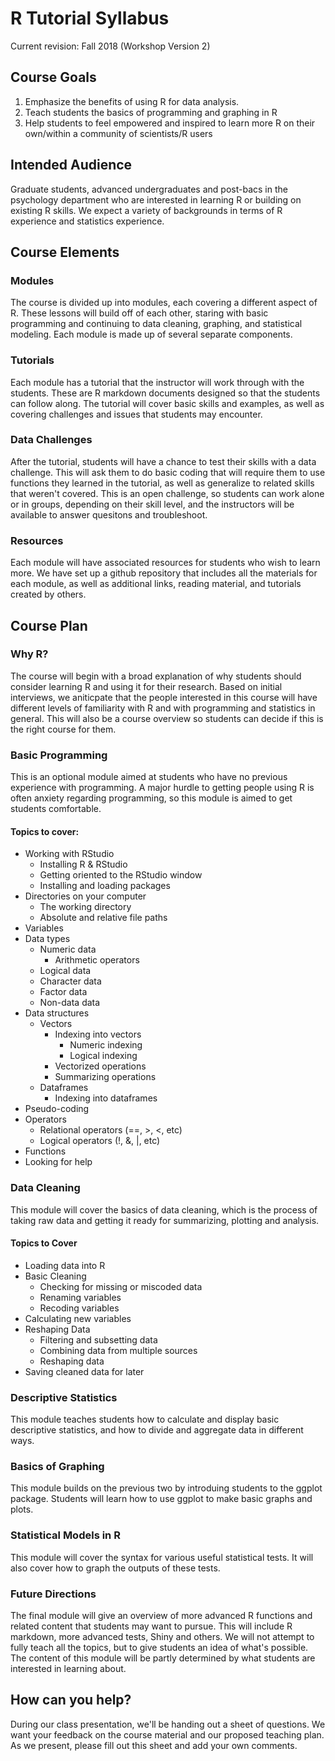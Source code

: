 # R Tutorial Syllabus

Current revision: Fall 2018 (Workshop Version 2)

## Course Goals

1.	Emphasize the benefits of using R for data analysis.
2.	Teach students the basics of programming and graphing in R
3.	Help students to feel empowered and inspired to learn more R on their own/within a community of scientists/R users

## Intended Audience

Graduate students, advanced undergraduates and post-bacs in the psychology department who are interested in learning R or building on existing R skills. We expect a variety of backgrounds in terms of R experience and statistics experience.

## Course Elements

### Modules

The course is divided up into modules, each covering a different aspect of R. These lessons will build off of each other, staring with basic programming and continuing to data cleaning, graphing, and statistical modeling. Each module is made up of several separate components.

### Tutorials

Each module has a tutorial that the instructor will work through with the students. These are R markdown documents designed so that the students can follow along. The tutorial will cover basic skills and examples, as well as covering challenges and issues that students may encounter.

### Data Challenges

After the tutorial, students will have a chance to test their skills with a data challenge. This will ask them to do basic coding that will require them to use functions they learned in the tutorial, as well as generalize to related skills that weren't covered. This is an open challenge, so students can work alone or in groups, depending on their skill level, and the instructors will be available to answer quesitons and troubleshoot.

### Resources

Each module will have associated resources for students who wish to learn more. We have set up a github repository that includes all the materials for each module, as well as additional links, reading material, and tutorials created by others.

## Course Plan

### Why R?

The course will begin with a broad explanation of why students should consider learning R and using it for their research. Based on initial interviews, we aniticpate that the people interested in this course will have different levels of familiarity with R and with programming and statistics in general. This will also be a course overview so students can decide if this is the right course for them.

### Basic Programming

This is an optional module aimed at students who have no previous experience with programming. A major hurdle to getting people using R is often anxiety regarding programming, so this module is aimed to get students comfortable.

#### Topics to cover:

* Working with RStudio
    + Installing R & RStudio
    + Getting oriented to the RStudio window
    + Installing and loading packages
* Directories on your computer
    + The working directory
    + Absolute and relative file paths
* Variables
* Data types
    + Numeric data
        + Arithmetic operators
    + Logical data
    + Character data
    + Factor data
    + Non-data data
* Data structures
    + Vectors
        + Indexing into vectors
            + Numeric indexing
            + Logical indexing
        + Vectorized operations
        + Summarizing operations
    + Dataframes
        + Indexing into dataframes
* Pseudo-coding
* Operators
    + Relational operators (==, >, <, etc)
    + Logical operators (!, &, \|, etc)
* Functions
* Looking for help

### Data Cleaning

This module will cover the basics of data cleaning, which is the process of taking raw data and getting it ready for summarizing, plotting and analysis.

#### Topics to Cover

* Loading data into R
* Basic Cleaning
    + Checking for missing or miscoded data
    + Renaming variables
    + Recoding variables
* Calculating new variables
* Reshaping Data
    + Filtering and subsetting data
    + Combining data from multiple sources
    + Reshaping data
* Saving cleaned data for later

### Descriptive Statistics

This module teaches students how to calculate and display basic descriptive statistics, and how to divide and aggregate data in different ways. 

### Basics of Graphing

This module builds on the previous two by introduing students to the ggplot package. Students will learn how to use ggplot to make basic graphs and plots.

### Statistical Models in R

This module will cover the syntax for various useful statistical tests. It will also cover how to graph the outputs of these tests.

### Future Directions

The final module will give an overview of more advanced R functions and related content that students may want to pursue. This will include R markdown, more advanced tests, Shiny and others. We will not attempt to fully teach all the topics, but to give students an idea of what's possible. The content of this module will be partly determined by what students are interested in learning about.

## How can you help?

During our class presentation, we'll be handing out a sheet of questions. We want your feedback on the course material and our proposed teaching plan. As we present, please fill out this sheet and add your own comments.
